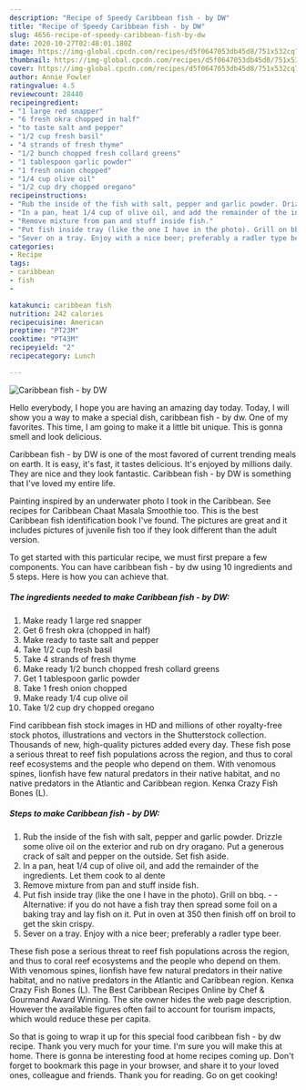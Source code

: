 ```yaml
---
description: "Recipe of Speedy Caribbean fish - by DW"
title: "Recipe of Speedy Caribbean fish - by DW"
slug: 4656-recipe-of-speedy-caribbean-fish-by-dw
date: 2020-10-27T02:48:01.180Z
image: https://img-global.cpcdn.com/recipes/d5f0647053db45d8/751x532cq70/caribbean-fish-by-dw-recipe-main-photo.jpg
thumbnail: https://img-global.cpcdn.com/recipes/d5f0647053db45d8/751x532cq70/caribbean-fish-by-dw-recipe-main-photo.jpg
cover: https://img-global.cpcdn.com/recipes/d5f0647053db45d8/751x532cq70/caribbean-fish-by-dw-recipe-main-photo.jpg
author: Annie Fowler
ratingvalue: 4.5
reviewcount: 28440
recipeingredient:
- "1 large red snapper"
- "6 fresh okra chopped in half"
- "to taste salt and pepper"
- "1/2 cup fresh basil"
- "4 strands of fresh thyme"
- "1/2 bunch chopped fresh collard greens"
- "1 tablespoon garlic powder"
- "1 fresh onion chopped"
- "1/4 cup olive oil"
- "1/2 cup dry chopped oregano"
recipeinstructions:
- "Rub the inside of the fish with salt, pepper and garlic powder. Drizzle some olive oil on the exterior and rub on dry oragano. Put a generous crack of salt and pepper on the outside. Set fish aside."
- "In a pan, heat 1/4 cup of olive oil, and add the remainder of the ingredients. Let them cook to al dente"
- "Remove mixture from pan and stuff inside fish."
- "Put fish inside tray (like the one I have in the photo). Grill on bbq.   Alternative: if you do not have a fish tray then spread some foil on a baking tray and lay fish on it. Put in oven at 350 then finish off on broil to get the skin crispy."
- "Sever on a tray. Enjoy with a nice beer; preferably a radler type beer."
categories:
- Recipe
tags:
- caribbean
- fish
- 

katakunci: caribbean fish  
nutrition: 242 calories
recipecuisine: American
preptime: "PT23M"
cooktime: "PT43M"
recipeyield: "2"
recipecategory: Lunch

---
```



![Caribbean fish - by DW](https://img-global.cpcdn.com/recipes/d5f0647053db45d8/751x532cq70/caribbean-fish-by-dw-recipe-main-photo.jpg)

Hello everybody, I hope you are having an amazing day today. Today, I will show you a way to make a special dish, caribbean fish - by dw. One of my favorites. This time, I am going to make it a little bit unique. This is gonna smell and look delicious.

Caribbean fish - by DW is one of the most favored of current trending meals on earth. It is easy, it's fast, it tastes delicious. It's enjoyed by millions daily. They are nice and they look fantastic. Caribbean fish - by DW is something that I've loved my entire life.

Painting inspired by an underwater photo I took in the Caribbean. See recipes for Caribbean Chaat Masala Smoothie too. This is the best Caribbean fish identification book I&#39;ve found. The pictures are great and it includes pictures of juvenile fish too if they look different than the adult version.


To get started with this particular recipe, we must first prepare a few components. You can have caribbean fish - by dw using 10 ingredients and 5 steps. Here is how you can achieve that.

<!--inarticleads1-->

##### The ingredients needed to make Caribbean fish - by DW:

1. Make ready 1 large red snapper
1. Get 6 fresh okra (chopped in half)
1. Make ready to taste salt and pepper
1. Take 1/2 cup fresh basil
1. Take 4 strands of fresh thyme
1. Make ready 1/2 bunch chopped fresh collard greens
1. Get 1 tablespoon garlic powder
1. Take 1 fresh onion chopped
1. Make ready 1/4 cup olive oil
1. Take 1/2 cup dry chopped oregano


Find caribbean fish stock images in HD and millions of other royalty-free stock photos, illustrations and vectors in the Shutterstock collection. Thousands of new, high-quality pictures added every day. These fish pose a serious threat to reef fish populations across the region, and thus to coral reef ecosystems and the people who depend on them. With venomous spines, lionfish have few natural predators in their native habitat, and no native predators in the Atlantic and Caribbean region. Кепка Crazy Fish Bones (L). 

<!--inarticleads2-->

##### Steps to make Caribbean fish - by DW:

1. Rub the inside of the fish with salt, pepper and garlic powder. Drizzle some olive oil on the exterior and rub on dry oragano. Put a generous crack of salt and pepper on the outside. Set fish aside.
1. In a pan, heat 1/4 cup of olive oil, and add the remainder of the ingredients. Let them cook to al dente
1. Remove mixture from pan and stuff inside fish.
1. Put fish inside tray (like the one I have in the photo). Grill on bbq.  -  - Alternative: if you do not have a fish tray then spread some foil on a baking tray and lay fish on it. Put in oven at 350 then finish off on broil to get the skin crispy.
1. Sever on a tray. Enjoy with a nice beer; preferably a radler type beer.


These fish pose a serious threat to reef fish populations across the region, and thus to coral reef ecosystems and the people who depend on them. With venomous spines, lionfish have few natural predators in their native habitat, and no native predators in the Atlantic and Caribbean region. Кепка Crazy Fish Bones (L). The Best Caribbean Recipes Online by Chef &amp; Gourmand Award Winning. The site owner hides the web page description. However the available figures often fail to account for tourism impacts, which would reduce these per capita. 

So that is going to wrap it up for this special food caribbean fish - by dw recipe. Thank you very much for your time. I'm sure you will make this at home. There is gonna be interesting food at home recipes coming up. Don't forget to bookmark this page in your browser, and share it to your loved ones, colleague and friends. Thank you for reading. Go on get cooking!
